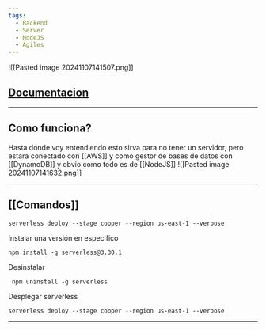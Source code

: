 ```yaml
---
tags:
  - Backend
  - Server
  - NodeJS
  - Agiles
---
```

![[Pasted image 20241107141507.png]]

## [Documentacion](https://www.serverless.com/framework/docs)



---
## Como funciona?
Hasta donde voy entendiendo esto sirva para no tener un servidor, pero estara conectado con [[AWS]] y como gestor de bases de datos con [[DynamoDB]] y obvio como todo es de [[NodeJS]]
![[Pasted image 20241107141632.png]]



---
## [[Comandos]]

```shell
serverless deploy --stage cooper --region us-east-1 --verbose
```

Instalar una versión en especifico
```shell
npm install -g serverless@3.30.1
```

Desinstalar
```Shell
 npm uninstall -g serverless
```

Desplegar serverless
```Shell
serverless deploy --stage cooper --region us-east-1 --verbose
```



---
